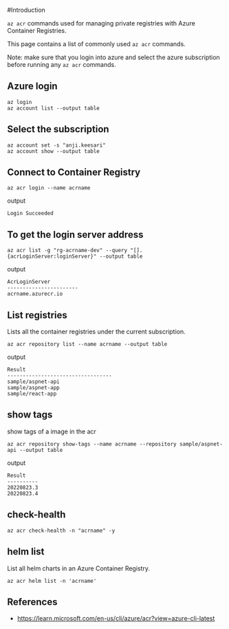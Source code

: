 #Introduction

`az acr` commands used for managing private registries with Azure Container Registries.

This page contains a list of commonly used `az acr` commands.

Note: make sure that you login into azure and select the azure subscription before running any `az acr` commands.

## Azure login

```
az login
az account list --output table
```
## Select the subscription

```
az account set -s "anji.keesari"
az account show --output table
```

## Connect to Container Registry
```
az acr login --name acrname
```
output
```
Login Succeeded
```

## To get the login server address
```
az acr list -g "rg-acrname-dev" --query "[].{acrLoginServer:loginServer}" --output table
```

output

```
AcrLoginServer
-----------------------
acrname.azurecr.io
```

## List registries

Lists all the container registries under the current subscription.

```
az acr repository list --name acrname --output table
```

output
```
Result
----------------------------------
sample/aspnet-api
sample/aspnet-app
sample/react-app
```
## show tags 
show tags of a image in the acr

```
az acr repository show-tags --name acrname --repository sample/aspnet-api --output table

```
output

```
Result
----------
20220823.3
20220823.4
```

## check-health
```
az acr check-health -n "acrname" -y
```

## helm list
List all helm charts in an Azure Container Registry.
```
az acr helm list -n 'acrname'
```

## References
- <https://learn.microsoft.com/en-us/cli/azure/acr?view=azure-cli-latest>
